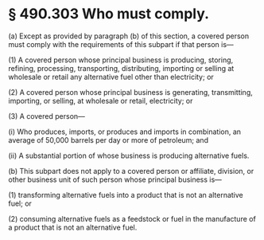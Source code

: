 # § 490.303   Who must comply.

(a) Except as provided by paragraph (b) of this section, a covered person must comply with the requirements of this subpart if that person is—


(1) A covered person whose principal business is producing, storing, refining, processing, transporting, distributing, importing or selling at wholesale or retail any alternative fuel other than electricity; or 


(2) A covered person whose principal business is generating, transmitting, importing, or selling, at wholesale or retail, electricity; or 


(3) A covered person— 


(i) Who produces, imports, or produces and imports in combination, an average of 50,000 barrels per day or more of petroleum; and 


(ii) A substantial portion of whose business is producing alternative fuels. 


(b) This subpart does not apply to a covered person or affiliate, division, or other business unit of such person whose principal business is— 


(1) transforming alternative fuels into a product that is not an alternative fuel; or 


(2) consuming alternative fuels as a feedstock or fuel in the manufacture of a product that is not an alternative fuel. 




